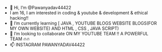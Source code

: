 - 👋 Hi, I’m @Pawanyadav44422
- I am 16, I am interested in coding & youtube & development & ethical hacking!!
- 🌱 I’m currently learning [ JAVA , YOUTUBE BLOGS  WEBSITE BLOGS(FOR MY OWN WEBSITE) AND HTML , CSS , JAVA SCRIPT)
- 💞️ I’m looking to collaborate ON MY YOUTUBE TEAM !! A POWERFUL TEAM 🔥🔥
- 📫 INSTAGRAM PAWANYADAV44422 


<!---
Pawanyadav44422/Pawanyadav44422 is a ✨ special ✨ repository because its `README.md` (this file) appears on your GitHub profile.
You can click the Preview link to take a look at your changes.
--->
